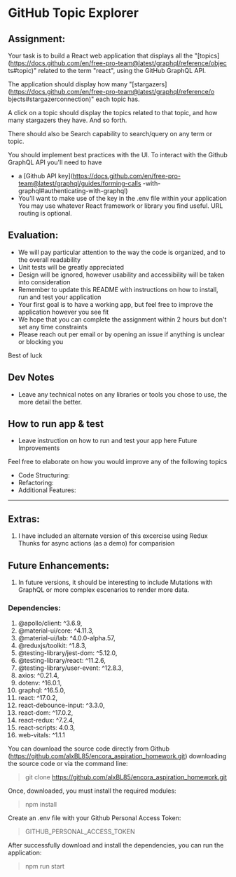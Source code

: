 # GitHub Topic Explorer

## Assignment:
Your task is to build a React web application that displays all the
"[topics](https://docs.github.com/en/free-pro-team@latest/graphql/reference/objec
ts#topic)" related to the term "react", using the GitHub GraphQL API.

The application should display how many
"[stargazers](https://docs.github.com/en/free-pro-team@latest/graphql/reference/o
bjects#stargazerconnection)" each topic has. 

A click on a topic should display the topics related to that topic, and how many stargazers they have. And so forth. 

There should also be Search capability to search/query on any term or topic.

You should implement best practices with the UI.
To interact with the Github GraphQL API you'll need to have
* a [Github API key](https://docs.github.com/en/free-pro-team@latest/graphql/guides/forming-calls
-with-graphql#authenticating-with-graphql)
* You'll want to make use of the key in the .env file within your application
You may use whatever React framework or library you find useful. URL routing is
optional.

## Evaluation:
* We will pay particular attention to the way the code is organized, and to the overall
readability
* Unit tests will be greatly appreciated
* Design will be ignored, however usability and accessibility will be taken into consideration
* Remember to update this README with instructions on how to install, run and test your application
* Your first goal is to have a working app, but feel free to improve the application
however you see fit
* We hope that you can complete the assignment within 2 hours but don't set any
time constraints
* Please reach out per email or by opening an issue if anything is unclear or blocking
you 

Best of luck

## Dev Notes
* Leave any technical notes on any libraries or tools you chose to use, the more detail
the better.

## How to run app & test
* Leave instruction on how to run and test your app here
Future Improvements

Feel free to elaborate on how you would improve any of the following topics
* Code Structuring:
* Refactoring:
* Additional Features:


-----
## Extras:

1. I have included an alternate version of this excercise using Redux Thunks for async actions (as a demo) for comparision

## Future Enhancements:

1. In future versions, it should be interesting to include Mutations with GraphQL or more complex escenarios to render more data.


### Dependencies:

1. @apollo/client: ^3.6.9,
1. @material-ui/core: ^4.11.3,
1. @material-ui/lab: ^4.0.0-alpha.57,
1. @reduxjs/toolkit: ^1.8.3,
1. @testing-library/jest-dom: ^5.12.0,
1. @testing-library/react: ^11.2.6,
1. @testing-library/user-event: ^12.8.3,
1. axios: ^0.21.4,
1. dotenv: ^16.0.1,
1. graphql: ^16.5.0,
1. react: ^17.0.2,
1. react-debounce-input: ^3.3.0,
1. react-dom: ^17.0.2,
1. react-redux: ^7.2.4,
1. react-scripts: 4.0.3,
1. web-vitals: ^1.1.1

You can download the source code directly from Github (https://github.com/alxBL85/encora_aspiration_homework.git) downloading the source code or via the command line:

> git clone https://github.com/alxBL85/encora_aspiration_homework.git

Once, downloaded, you must install the required modules:

> npm install

Create an .env file with your Github Personal Access Token:

> GITHUB_PERSONAL_ACCESS_TOKEN

After successfully download and install the dependencies, you can run the application:

> npm run start




